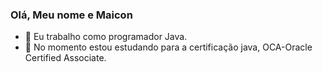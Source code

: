 ### Olá, Meu nome e Maicon 
- 🔭 Eu trabalho como programador Java.
- 🌱 No momento estou estudando para a certificação java, OCA-Oracle Certified Associate.

